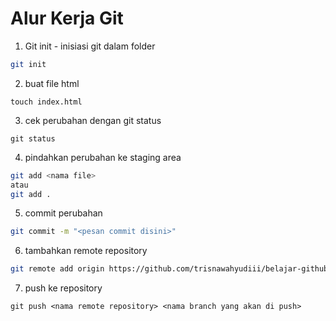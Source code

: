 # Alur Kerja Git

1. Git init - inisiasi git dalam folder 
```bash
git init
```

2. buat file html
```
touch index.html
```

3. cek perubahan dengan git status
```
git status
```
4. pindahkan perubahan ke staging area
```bash
git add <nama file>
atau
git add .
```
5. commit perubahan 
```bash 
git commit -m "<pesan commit disini>"
```
6. tambahkan remote repository
```bash
git remote add origin https://github.com/trisnawahyudiii/belajar-github.git
```
7. push ke repository
```
git push <nama remote repository> <nama branch yang akan di push>
```
